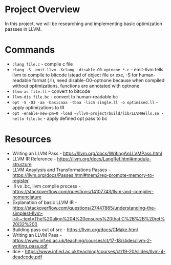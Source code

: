 # Project Overview
In this project, we will be researching and implementing basic optimization passses in LLVM.

# Commands
- `clang file.c` - compile c file
- `clang -S -emit-llvm -Xclang -disable-O0-optnone *.c` - emit-llvm tells llvm to compile to bitcode istead of object file or exe, -S for human-readable format (.ll), need disable-O0-optnone because when compiled without optimizations, functions are annotated with optnone
- `llvm-as file.ll` - convert to bitcode
- `llvm-dis file.bc` - convert to human-readable bc
- `opt -S -O3 -aa -basicaaa -tbaa -licm single.ll -o optimised.ll` - apply optimizations to IR
- `opt -enable-new-pm=0 -load ~/llvm-project/build/lib/LLVMHello.so -hello file.bc` - apply defined opt pass to bc

# Resources
- Writing an LLVM Pass - https://llvm.org/docs/WritingAnLLVMPass.html
- LLVM IR Reference - https://llvm.org/docs/LangRef.html#module-structure
- LLVM Anaylysis and Transformations Passes - https://llvm.org/docs/Passes.html#mem2reg-promote-memory-to-register
- .ll vs .bc, llvm compile process - https://stackoverflow.com/questions/14107743/llvm-and-compiler-nomenclature
- Explanation of basic LLVM IR - https://stackoverflow.com/questions/27447865/understanding-the-simplest-llvm-ir#:~:text=The%20align%204%20ensures%20that,C%2B%2B%20ret%20i32%200
- Building pass out of src - https://llvm.org/docs/CMake.html
- Writing an LLVM Pass - https://www.inf.ed.ac.uk/teaching/courses/ct/17-18/slides/llvm-2-writing_pass.pdf
- dce - https://www.inf.ed.ac.uk/teaching/courses/ct/19-20/slides/llvm-4-deadcode.pdf
